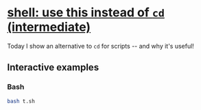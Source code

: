 # [shell: use this instead of `cd` (intermediate)](https://youtu.be/eF6qpdIY7Ko)

Today I show an alternative to `cd` for scripts -- and why it's useful!

## Interactive examples

### Bash

```bash
bash t.sh
```
